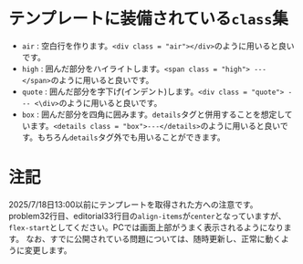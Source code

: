 # テンプレートに装備されている`class`集

- `air` : 空白行を作ります。`<div class = "air"></div>`のように用いると良いです。
- `high` : 囲んだ部分をハイライトします。`<span class = "high"> --- </span>`のように用いると良いです。
- `quote` : 囲んだ部分を字下げ(インデント)します。`<div class = "quote"> --- <\div>`のように用いると良いです。
- `box` : 囲んだ部分を四角に囲みます。`details`タグと併用することを想定しています。`<details class = "box">---</details>`のように用いると良いです。もちろん`details`タグ外でも用いることができます。


# 注記
2025/7/18日13:00以前にテンプレートを取得された方への注意です。
problem32行目、editorial33行目の`align-items`が`center`となっていますが、`flex-start`としてください。PCでは画面上部がうまく表示されるようになります。
なお、すでに公開されている問題については、随時更新し、正常に動くように変更します。
